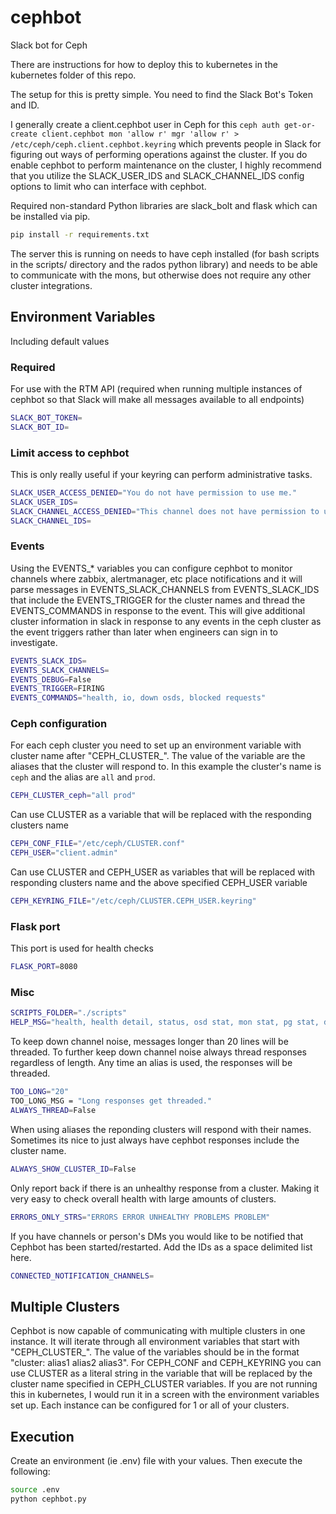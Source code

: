 # cephbot
Slack bot for Ceph

There are instructions for how to deploy this to kubernetes in the kubernetes folder of this repo.

The setup for this is pretty simple. You need to find the Slack Bot's Token and ID.

I generally create a client.cephbot user in Ceph for this `ceph auth get-or-create client.cephbot mon 'allow r' mgr 'allow r' > /etc/ceph/ceph.client.cephbot.keyring` which prevents people in Slack for figuring out ways of performing operations against the cluster. If you do enable cephbot to perform maintenance on the cluster, I highly recommend that you utilize the SLACK_USER_IDS and SLACK_CHANNEL_IDS config options to limit who can interface with cephbot.

Required non-standard Python libraries are slack_bolt and flask which can be installed via pip.

``` bash
pip install -r requirements.txt
```

The server this is running on needs to have ceph installed (for bash scripts in the scripts/ directory and the rados python library) and needs to be able to communicate with the mons, but otherwise does not require any other cluster integrations.

## Environment Variables
Including default values
### Required
For use with the RTM API (required when running multiple instances of cephbot so that Slack will make all messages available to all endpoints)
``` bash 
SLACK_BOT_TOKEN=
SLACK_BOT_ID=
```

### Limit access to cephbot
This is only really useful if your keyring can perform administrative tasks.
``` bash
SLACK_USER_ACCESS_DENIED="You do not have permission to use me."
SLACK_USER_IDS=
SLACK_CHANNEL_ACCESS_DENIED="This channel does not have permission to use me."
SLACK_CHANNEL_IDS=
```

### Events
Using the EVENTS_* variables you can configure cephbot to monitor channels where zabbix, alertmanager, etc place notifications and it will parse messages in EVENTS_SLACK_CHANNELS from EVENTS_SLACK_IDS that include the EVENTS_TRIGGER for the cluster names and thread the EVENTS_COMMANDS in response to the event. This will give additional cluster information in slack in response to any events in the ceph cluster as the event triggers rather than later when engineers can sign in to investigate.
``` bash
EVENTS_SLACK_IDS=
EVENTS_SLACK_CHANNELS=
EVENTS_DEBUG=False
EVENTS_TRIGGER=FIRING
EVENTS_COMMANDS="health, io, down osds, blocked requests"
```

### Ceph configuration
For each ceph cluster you need to set up an environment variable with cluster name after "CEPH_CLUSTER_". The value of the variable are the aliases that the cluster will respond to. In this example the cluster's name is `ceph` and the alias are `all` and `prod`.
``` bash
CEPH_CLUSTER_ceph="all prod"
```
Can use CLUSTER as a variable that will be replaced with the responding clusters name
``` bash
CEPH_CONF_FILE="/etc/ceph/CLUSTER.conf"
CEPH_USER="client.admin"
```
Can use CLUSTER and CEPH_USER as variables that will be replaced with responding clusters name and the above specified CEPH_USER variable
``` bash
CEPH_KEYRING_FILE="/etc/ceph/CLUSTER.CEPH_USER.keyring"
```

### Flask port
This port is used for health checks
``` bash
FLASK_PORT=8080
```

### Misc
``` bash
SCRIPTS_FOLDER="./scripts"
HELP_MSG="health, health detail, status, osd stat, mon stat, pg stat, down osds, blocked requests, rgw stat"
```
To keep down channel noise, messages longer than 20 lines will be threaded. To further keep down channel noise always thread responses regardless of length. Any time an alias is used, the responses will be threaded.
``` bash
TOO_LONG="20"
TOO_LONG_MSG = "Long responses get threaded."
ALWAYS_THREAD=False
```
When using aliases the reponding clusters will respond with their names. Sometimes its nice to just always have cephbot responses include the cluster name.
``` bash
ALWAYS_SHOW_CLUSTER_ID=False
```
Only report back if there is an unhealthy response from a cluster. Making it very easy to check overall health with large amounts of clusters.
``` bash
ERRORS_ONLY_STRS="ERRORS ERROR UNHEALTHY PROBLEMS PROBLEM"
```
If you have channels or person's DMs you would like to be notified that Cephbot has been started/restarted. Add the IDs as a space delimited list here.
``` bash
CONNECTED_NOTIFICATION_CHANNELS=
```

## Multiple Clusters
Cephbot is now capable of communicating with multiple clusters in one instance. It will iterate through all environment variables that start with "CEPH_CLUSTER_". The value of the variables should be in the format "cluster: alias1 alias2 alias3". For CEPH_CONF and CEPH_KEYRING you can use CLUSTER as a literal string in the variable that will be replaced by the cluster name specified in CEPH_CLUSTER variables. If you are not running this in kubernetes, I would run it in a screen with the environment variables set up. Each instance can be configured for 1 or all of your clusters.

## Execution
Create an environment (ie .env) file with your values. Then execute the following:

``` bash
source .env
python cephbot.py
```

